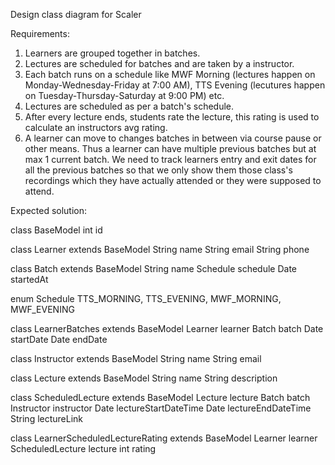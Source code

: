 Design class diagram for Scaler

Requirements:

1. Learners are grouped together in batches.
2. Lectures are scheduled for batches and are taken by a instructor.
3. Each batch runs on a schedule like MWF Morning (lectures happen on Monday-Wednesday-Friday at 7:00 AM), TTS Evening (lecutures happen on Tuesday-Thursday-Saturday at 9:00 PM) etc.
4. Lectures are scheduled as per a batch's schedule.
5. After every lecture ends, students rate the lecture, this rating is used to calculate an instructors avg rating.
6. A learner can move to changes batches in between via course pause or other means. Thus a learner can have multiple previous batches but at max 1 current batch. We need to track learners entry and exit dates for all the previous batches so that we only show them those class's recordings which they have actually attended or they were supposed to attend. 

Expected solution:

class BaseModel
	int id

class Learner extends BaseModel
	String name
	String email
	String phone

class Batch extends BaseModel
	String name
	Schedule schedule
	Date startedAt

enum Schedule
	TTS_MORNING, TTS_EVENING, MWF_MORNING, MWF_EVENING

class LearnerBatches extends BaseModel
	Learner learner
	Batch batch
	Date startDate
	Date endDate

class Instructor extends BaseModel
	String name
	String email

class Lecture extends BaseModel
	String name
	String description

class ScheduledLecture extends BaseModel
	Lecture lecture
	Batch batch
	Instructor instructor
	Date lectureStartDateTime
	Date lectureEndDateTime
	String lectureLink

class LearnerScheduledLectureRating extends BaseModel
	Learner learner
	ScheduledLecture lecture
	int rating
